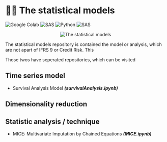 # ✍🏻 The statistical models

![Google Colab](https://img.shields.io/badge/Editor-Google%20Colab-brightgreen)
![SAS](https://img.shields.io/badge/Editor-SAS-brightgreen)
![Python](https://img.shields.io/badge/Code-Python-blue)
![SAS](https://img.shields.io/badge/Code-SAS-blue)

<p align="center">
  <img src="https://research.phoenix.edu/sites/default/files/blogpost/images/statistical-analysis-hero.jpg" alt="The statistical models"/>
</p>

The statistical models repository is contained the model or analysis, which are not apart of IFRS 9 or Credit Risk. This


Those twos have seperated repositories, which can be visited

## Time series model
* Survival Analysis Model ***(survivalAnalysis.ipynb)***

## Dimensionality reduction

## Statistic analysis / technique
* MICE: Multivariate Imputation by Chained Equations ***(MICE.ipynb)***
